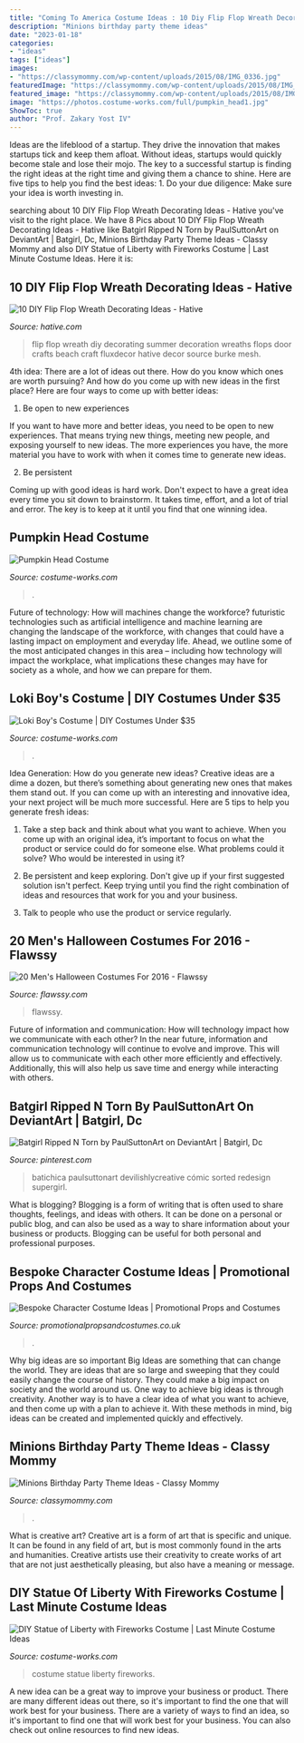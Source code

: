 ```yaml
---
title: "Coming To America Costume Ideas : 10 Diy Flip Flop Wreath Decorating Ideas"
description: "Minions birthday party theme ideas"
date: "2023-01-18"
categories:
- "ideas"
tags: ["ideas"]
images:
- "https://classymommy.com/wp-content/uploads/2015/08/IMG_0336.jpg"
featuredImage: "https://classymommy.com/wp-content/uploads/2015/08/IMG_0336.jpg"
featured_image: "https://classymommy.com/wp-content/uploads/2015/08/IMG_0336.jpg"
image: "https://photos.costume-works.com/full/pumpkin_head1.jpg"
ShowToc: true
author: "Prof. Zakary Yost IV"
---
```



Ideas are the lifeblood of a startup. They drive the innovation that makes startups tick and keep them afloat. Without ideas, startups would quickly become stale and lose their mojo. The key to a successful startup is finding the right ideas at the right time and giving them a chance to shine. Here are five tips to help you find the best ideas: 1. Do your due diligence: Make sure your idea is worth investing in.

	

		
searching about 10 DIY Flip Flop Wreath Decorating Ideas - Hative you've visit to the right place. We have 8 Pics about 10 DIY Flip Flop Wreath Decorating Ideas - Hative like Batgirl Ripped N Torn by PaulSuttonArt on DeviantArt | Batgirl, Dc, Minions Birthday Party Theme Ideas - Classy Mommy and also DIY Statue of Liberty with Fireworks Costume | Last Minute Costume Ideas. Here it is:
		
    
## 10 DIY Flip Flop Wreath Decorating Ideas - Hative

<img loading=lazy src="https://hative.com/wp-content/uploads/2015/02/flip-flop-wreath-ideas/4-diy-flip-flop-wreath-decorating-ideas.jpg" onerror="this.onerror=null;this.src='https://tse3.mm.bing.net/th?id=OIP.Au6EOM8qS7pshMBTSwLACgHaJ6&amp;pid=15.1';" alt="10 DIY Flip Flop Wreath Decorating Ideas - Hative">

_Source: hative.com_

>flip flop wreath diy decorating summer decoration wreaths flops door crafts beach craft fluxdecor hative decor source burke mesh. 

	

4th idea:
There are a lot of ideas out there. How do you know which ones are worth pursuing? And how do you come up with new ideas in the first place?
Here are four ways to come up with better ideas:

1. Be open to new experiences

If you want to have more and better ideas, you need to be open to new experiences. That means trying new things, meeting new people, and exposing yourself to new ideas. The more experiences you have, the more material you have to work with when it comes time to generate new ideas.

2. Be persistent

Coming up with good ideas is hard work. Don't expect to have a great idea every time you sit down to brainstorm. It takes time, effort, and a lot of trial and error. The key is to keep at it until you find that one winning idea.

    
## Pumpkin Head Costume

<img loading=lazy src="https://photos.costume-works.com/full/pumpkin_head1.jpg" onerror="this.onerror=null;this.src='https://tse1.mm.bing.net/th?id=OIP.ZEscyZKyMTrqgKrtKmGHgAHaKI&amp;pid=15.1';" alt="Pumpkin Head Costume">

_Source: costume-works.com_

>. 

	

Future of technology: How will machines change the workforce?
futuristic technologies such as artificial intelligence and machine learning are changing the landscape of the workforce, with changes that could have a lasting impact on employment and everyday life. Ahead, we outline some of the most anticipated changes in this area – including how technology will impact the workplace, what implications these changes may have for society as a whole, and how we can prepare for them.

    
## Loki Boy&#039;s Costume | DIY Costumes Under $35

<img loading=lazy src="https://photos.costume-works.com/full/loki17.jpg" onerror="this.onerror=null;this.src='https://tse1.mm.bing.net/th?id=OIP.ERMp2HIMgOP0K4lGGOv1dwHaJ3&amp;pid=15.1';" alt="Loki Boy&#039;s Costume | DIY Costumes Under $35">

_Source: costume-works.com_

>. 

	

Idea Generation: How do you generate new ideas?
Creative ideas are a dime a dozen, but there’s something about generating new ones that makes them stand out. If you can come up with an interesting and innovative idea, your next project will be much more successful. Here are 5 tips to help you generate fresh ideas:
1. Take a step back and think about what you want to achieve. When you come up with an original idea, it’s important to focus on what the product or service could do for someone else. What problems could it solve? Who would be interested in using it?

2. Be persistent and keep exploring. Don't give up if your first suggested solution isn't perfect. Keep trying until you find the right combination of ideas and resources that work for you and your business.

3. Talk to people who use the product or service regularly.

    
## 20 Men&#039;s Halloween Costumes For 2016 - Flawssy

<img loading=lazy src="http://flawssy.com/wp-content/uploads/2016/05/Halloween-costumes-for-men-batman-superhero-costumes.jpg" onerror="this.onerror=null;this.src='https://tse1.mm.bing.net/th?id=OIP.sbwSIQK4jg1JLAAqCYkFRgHaJ4&amp;pid=15.1';" alt="20 Men&#039;s Halloween Costumes For 2016 - Flawssy">

_Source: flawssy.com_

>flawssy. 

	

Future of information and communication: How will technology impact how we communicate with each other?
In the near future, information and communication technology will continue to evolve and improve. This will allow us to communicate with each other more efficiently and effectively. Additionally, this will also help us save time and energy while interacting with others.

    
## Batgirl Ripped N Torn By PaulSuttonArt On DeviantArt | Batgirl, Dc

<img loading=lazy src="https://i.pinimg.com/736x/57/83/da/5783da95ffc0ed702dd0c122efbd2cf6.jpg" onerror="this.onerror=null;this.src='https://tse1.mm.bing.net/th?id=OIP.zPVvL3WZB7xjU3rJmjp6ZAHaKh&amp;pid=15.1';" alt="Batgirl Ripped N Torn by PaulSuttonArt on DeviantArt | Batgirl, Dc">

_Source: pinterest.com_

>batichica paulsuttonart devilishlycreative cómic sorted redesign supergirl. 

	

What is blogging?
Blogging is a form of writing that is often used to share thoughts, feelings, and ideas with others. It can be done on a personal or public blog, and can also be used as a way to share information about your business or products. Blogging can be useful for both personal and professional purposes.

    
## Bespoke Character Costume Ideas | Promotional Props And Costumes

<img loading=lazy src="https://promotionalpropsandcostumes.co.uk/wordpress/wp-content/uploads/2019/04/marvel-costume.png" onerror="this.onerror=null;this.src='https://tse4.mm.bing.net/th?id=OIP.7T0MWXbxsKbEqkrffnPZ8AHaKA&amp;pid=15.1';" alt="Bespoke Character Costume Ideas | Promotional Props and Costumes">

_Source: promotionalpropsandcostumes.co.uk_

>. 

	

Why big ideas are so important
Big Ideas are something that can change the world. They are ideas that are so large and sweeping that they could easily change the course of history. They could make a big impact on society and the world around us. One way to achieve big ideas is through creativity. Another way is to have a clear idea of what you want to achieve, and then come up with a plan to achieve it. With these methods in mind, big ideas can be created and implemented quickly and effectively.

    
## Minions Birthday Party Theme Ideas - Classy Mommy

<img loading=lazy src="https://classymommy.com/wp-content/uploads/2015/08/IMG_0336.jpg" onerror="this.onerror=null;this.src='https://tse3.mm.bing.net/th?id=OIP.EeCMJwmRcwA-KeoIb0oVSgHaJ4&amp;pid=15.1';" alt="Minions Birthday Party Theme Ideas - Classy Mommy">

_Source: classymommy.com_

>. 

	

What is creative art?
Creative art is a form of art that is specific and unique. It can be found in any field of art, but is most commonly found in the arts and humanities. Creative artists use their creativity to create works of art that are not just aesthetically pleasing, but also have a meaning or message.

    
## DIY Statue Of Liberty With Fireworks Costume | Last Minute Costume Ideas

<img loading=lazy src="https://photos.costume-works.com/full/statue_of_liberty_with_fireworks2.jpg" onerror="this.onerror=null;this.src='https://tse1.mm.bing.net/th?id=OIP.MSjXQLV1PlwNYC1mJHj_pgHaKg&amp;pid=15.1';" alt="DIY Statue of Liberty with Fireworks Costume | Last Minute Costume Ideas">

_Source: costume-works.com_

>costume statue liberty fireworks. 

	

A new idea can be a great way to improve your business or product. There are many different ideas out there, so it's important to find the one that will work best for your business. There are a variety of ways to find an idea, so it's important to find one that will work best for your business. You can also check out online resources to find new ideas.

